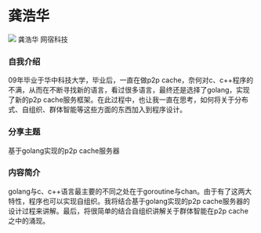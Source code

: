 # 龚浩华 #

![](/static/img/gonghaohua.jpg)
龚浩华 
网宿科技

### 自我介绍
09年毕业于华中科技大学，毕业后，一直在做p2p cache，奈何对c、c++程序的不满，从而在不断寻找新的语言，看过很多语言，最终还是选择了golang，实现了新的p2p cache服务框架。在此过程中，也让我一直在思考，如何将关于分布式、自组织、群体智能等这些方面的东西加入到程序设计。

### 分享主题

基于golang实现的p2p cache服务器

### 内容简介

golang与c、c++语言最主要的不同之处在于goroutine与chan。由于有了这两大特性，程序也可以实现自组织。我将结合基于golang实现的p2p cache服务器的设计过程来讲解。最后，将很简单的结合自组织讲解关于群体智能在p2p cache之中的涌现。